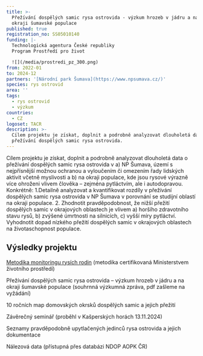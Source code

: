 ```yaml
---
title: >-
  Přežı́vánı́ dospělých samic rysa ostrovida - výzkum hrozeb v jádru a na
  okraji šumavské populace
published: true
registration_no: SS05010140
funding: |-
  Technologická agentura České republiky
  Program Prostředí pro život

  ![](/media/prostredi_pz_300.png)
from: 2022-01
to: 2024-12
partners: '[Národní park Šumava](https://www.npsumava.cz/)'
species: rys ostrovid
area: ''
tags:
  - rys ostrovid
  - výzkum
countries:
  - CZ
logoset: TACR
description: >-
  Cı́lem projektu je zı́skat, doplnit a podrobně analyzovat dlouholetá data o
  přežı́vánı́ dospělých samic rysa ostrovida.
---
```

Cı́lem projektu je zı́skat, doplnit a podrobně analyzovat dlouholetá data o přežı́vánı́ dospělých samic rysa ostrovida v a) NP Šumava, územı́ s nejpřı́snějšı́ možnou ochranou a vyloučenı́m či omezenı́m řady lidských aktivit včetně myslivosti a b) na okraji populace, kde jsou rysové výrazně vı́ce ohroženi vlivem člověka – zejména pytláctvı́m, ale i autodopravou. Konkrétně: 1.Detailně analyzovat a kvantifikovat rozdı́ly v přežı́vánı́ dospělých samic rysa ostrovida v NP Šumava v porovnánı́ se studijnı́ oblastı́ na okraji populace. 2. Zhodnotit
pravděpodobnost, že nižšı́ přežitı́ dospělých samic v okrajových oblastech je vlivem a)
horšı́ho zdravotnı́ho stavu rysů, b) zvýšené úmrtnosti na silnicı́ch, c) vyššı́ mı́ry pytláctvı́.
Vyhodnotit dopad nı́zkého přežitı́ dospělých samic v okrajových oblastech na
životaschopnost populace.

## Výsledky projektu

[Metodika monitoringu rysích rodin](https://www.mzp.cz/C1257458002F0DC7/cz/migrace_zivocichu_ochrana_velkych_selem/$FILE/odoimz-metodika_monitoringu_rysich_rodin-20250205.pdf) (metodika certifikovaná Ministerstvem životního prostředí) 

Přežívání dospělých samic rysa ostrovida – výzkum hrozeb v jádru a na okraji šumavské populace (souhrnná výzkumná zpráva, pdf zašleme na vyžádání)

10 ročnı́ch map domovských okrsků dospělých samic a jejich přežitı́ 

Závěrečný seminář (proběhl v Kašperských horách 13.11.2024)

Seznamy pravděpodobně upytlačených jedinců rysa ostrovida a jejich dokumentace

Nálezová data (přístupná přes databázi NDOP AOPK ČR)
